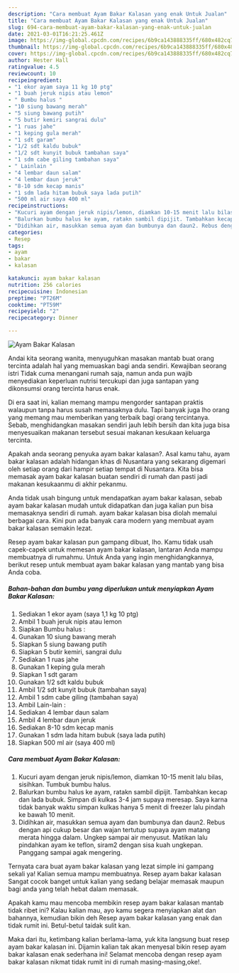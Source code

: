 ```yaml
---
description: "Cara membuat Ayam Bakar Kalasan yang enak Untuk Jualan"
title: "Cara membuat Ayam Bakar Kalasan yang enak Untuk Jualan"
slug: 694-cara-membuat-ayam-bakar-kalasan-yang-enak-untuk-jualan
date: 2021-03-01T16:21:25.461Z
image: https://img-global.cpcdn.com/recipes/6b9ca143888335ff/680x482cq70/ayam-bakar-kalasan-foto-resep-utama.jpg
thumbnail: https://img-global.cpcdn.com/recipes/6b9ca143888335ff/680x482cq70/ayam-bakar-kalasan-foto-resep-utama.jpg
cover: https://img-global.cpcdn.com/recipes/6b9ca143888335ff/680x482cq70/ayam-bakar-kalasan-foto-resep-utama.jpg
author: Hester Hall
ratingvalue: 4.5
reviewcount: 10
recipeingredient:
- "1 ekor ayam saya 11 kg 10 ptg"
- "1 buah jeruk nipis atau lemon"
- " Bumbu halus "
- "10 siung bawang merah"
- "5 siung bawang putih"
- "5 butir kemiri sangrai dulu"
- "1 ruas jahe"
- "1 keping gula merah"
- "1 sdt garam"
- "1/2 sdt kaldu bubuk"
- "1/2 sdt kunyit bubuk tambahan saya"
- "1 sdm cabe giling tambahan saya"
- " Lainlain "
- "4 lembar daun salam"
- "4 lembar daun jeruk"
- "8-10 sdm kecap manis"
- "1 sdm lada hitam bubuk saya lada putih"
- "500 ml air saya 400 ml"
recipeinstructions:
- "Kucuri ayam dengan jeruk nipis/lemon, diamkan 10-15 menit lalu bilas, sisihkan. Tumbuk bumbu halus."
- "Balurkan bumbu halus ke ayam, ratakn sambil dipijit. Tambahkan kecap dan lada bubuk. Simpan di kulkas 3-4 jam supaya meresap. Saya karna tidak banyak waktu simpan kulkas hanya 5 menit di freezer lalu pindah ke bawah 10 menit."
- "Didihkan air, masukkan semua ayam dan bumbunya dan daun2. Rebus dengan api cukup besar dan wajan tertutup supaya ayam matang merata hingga dalam. Ungkep sampai air menyusut. Matikan lalu pindahkan ayam ke teflon, siram2 dengan sisa kuah ungkepan. Panggang sampai agak mengering."
categories:
- Resep
tags:
- ayam
- bakar
- kalasan

katakunci: ayam bakar kalasan 
nutrition: 256 calories
recipecuisine: Indonesian
preptime: "PT26M"
cooktime: "PT59M"
recipeyield: "2"
recipecategory: Dinner

---
```



![Ayam Bakar Kalasan](https://img-global.cpcdn.com/recipes/6b9ca143888335ff/680x482cq70/ayam-bakar-kalasan-foto-resep-utama.jpg)

Andai kita seorang wanita, menyuguhkan masakan mantab buat orang tercinta adalah hal yang memuaskan bagi anda sendiri. Kewajiban seorang istri Tidak cuma menangani rumah saja, namun anda pun wajib menyediakan keperluan nutrisi tercukupi dan juga santapan yang dikonsumsi orang tercinta harus enak.

Di era  saat ini, kalian memang mampu mengorder santapan praktis walaupun tanpa harus susah memasaknya dulu. Tapi banyak juga lho orang yang memang mau memberikan yang terbaik bagi orang tercintanya. Sebab, menghidangkan masakan sendiri jauh lebih bersih dan kita juga bisa menyesuaikan makanan tersebut sesuai makanan kesukaan keluarga tercinta. 



Apakah anda seorang penyuka ayam bakar kalasan?. Asal kamu tahu, ayam bakar kalasan adalah hidangan khas di Nusantara yang sekarang digemari oleh setiap orang dari hampir setiap tempat di Nusantara. Kita bisa memasak ayam bakar kalasan buatan sendiri di rumah dan pasti jadi makanan kesukaanmu di akhir pekanmu.

Anda tidak usah bingung untuk mendapatkan ayam bakar kalasan, sebab ayam bakar kalasan mudah untuk didapatkan dan juga kalian pun bisa memasaknya sendiri di rumah. ayam bakar kalasan bisa diolah memalui berbagai cara. Kini pun ada banyak cara modern yang membuat ayam bakar kalasan semakin lezat.

Resep ayam bakar kalasan pun gampang dibuat, lho. Kamu tidak usah capek-capek untuk memesan ayam bakar kalasan, lantaran Anda mampu membuatnya di rumahmu. Untuk Anda yang ingin menghidangkannya, berikut resep untuk membuat ayam bakar kalasan yang mantab yang bisa Anda coba.

<!--inarticleads1-->

##### Bahan-bahan dan bumbu yang diperlukan untuk menyiapkan Ayam Bakar Kalasan:

1. Sediakan 1 ekor ayam (saya 1,1 kg 10 ptg)
1. Ambil 1 buah jeruk nipis atau lemon
1. Siapkan  Bumbu halus :
1. Gunakan 10 siung bawang merah
1. Siapkan 5 siung bawang putih
1. Siapkan 5 butir kemiri, sangrai dulu
1. Sediakan 1 ruas jahe
1. Gunakan 1 keping gula merah
1. Siapkan 1 sdt garam
1. Gunakan 1/2 sdt kaldu bubuk
1. Ambil 1/2 sdt kunyit bubuk (tambahan saya)
1. Ambil 1 sdm cabe giling (tambahan saya)
1. Ambil  Lain-lain :
1. Sediakan 4 lembar daun salam
1. Ambil 4 lembar daun jeruk
1. Sediakan 8-10 sdm kecap manis
1. Gunakan 1 sdm lada hitam bubuk (saya lada putih)
1. Siapkan 500 ml air (saya 400 ml)




<!--inarticleads2-->

##### Cara membuat Ayam Bakar Kalasan:

1. Kucuri ayam dengan jeruk nipis/lemon, diamkan 10-15 menit lalu bilas, sisihkan. Tumbuk bumbu halus.
1. Balurkan bumbu halus ke ayam, ratakn sambil dipijit. Tambahkan kecap dan lada bubuk. Simpan di kulkas 3-4 jam supaya meresap. Saya karna tidak banyak waktu simpan kulkas hanya 5 menit di freezer lalu pindah ke bawah 10 menit.
1. Didihkan air, masukkan semua ayam dan bumbunya dan daun2. Rebus dengan api cukup besar dan wajan tertutup supaya ayam matang merata hingga dalam. Ungkep sampai air menyusut. Matikan lalu pindahkan ayam ke teflon, siram2 dengan sisa kuah ungkepan. Panggang sampai agak mengering.




Ternyata cara buat ayam bakar kalasan yang lezat simple ini gampang sekali ya! Kalian semua mampu membuatnya. Resep ayam bakar kalasan Sangat cocok banget untuk kalian yang sedang belajar memasak maupun bagi anda yang telah hebat dalam memasak.

Apakah kamu mau mencoba membikin resep ayam bakar kalasan mantab tidak ribet ini? Kalau kalian mau, ayo kamu segera menyiapkan alat dan bahannya, kemudian bikin deh Resep ayam bakar kalasan yang enak dan tidak rumit ini. Betul-betul taidak sulit kan. 

Maka dari itu, ketimbang kalian berlama-lama, yuk kita langsung buat resep ayam bakar kalasan ini. Dijamin kalian tak akan menyesal bikin resep ayam bakar kalasan enak sederhana ini! Selamat mencoba dengan resep ayam bakar kalasan nikmat tidak rumit ini di rumah masing-masing,oke!.


